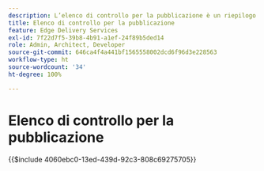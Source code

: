 ```yaml
---
description: L’elenco di controllo per la pubblicazione è un riepilogo delle best practice da prendere in considerare durante il lancio di un sito web. Generalmente questi passaggi sono le pratiche migliori, ma presentano alcuni aspetti specifici di Adobe Experience Manager.
title: Elenco di controllo per la pubblicazione
feature: Edge Delivery Services
exl-id: 7f22d7f5-39b8-4b91-a1ef-24f89b5ded14
role: Admin, Architect, Developer
source-git-commit: 646ca4f4a441bf1565558002dcd6f96d3e228563
workflow-type: ht
source-wordcount: '34'
ht-degree: 100%

---
```


# Elenco di controllo per la pubblicazione

{{$include 4060ebc0-13ed-439d-92c3-808c69275705}}
